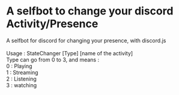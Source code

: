 # A selfbot to change your discord Activity/Presence
A selfbot for discord for changing your presence, with discord.js<br/>
<br/>
Usage : StateChanger [Type] [name of the activity]<br/>
Type can go from 0 to 3, and means :<br/>
0 : Playing<br/>
1 : Streaming<br/>
2 : Listening<br/>
3 : watching<br/>

